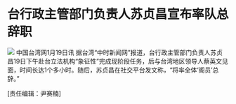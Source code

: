 # 台行政主管部门负责人苏贞昌宣布率队总辞职

![](https://inews.gtimg.com/newsapp_bt/0/15618773093/1000)
中国台湾网1月19日讯
据台湾“中时新闻网”报道，台行政主管部门负责人苏贞昌19日下午赴台立法机构“象征性”完成现阶段任务，后与台湾地区领导人蔡英文见面，时间长达1个多小时。随后，苏贞昌在社交平台发文称，“将率全体‘阁员’总辞。”

[责任编辑：尹赛楠]

